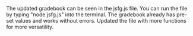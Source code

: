 The updated gradebook can be seen in the jsfg.js file. You can run the file by typing 
"node jsfg.js" into the terminal. The gradebook already has pre-set values and works without 
errors. Updated the file with more functions for more versatility.